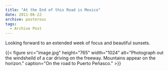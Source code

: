 ```yaml
---
title: "At the End of this Road is Mexico"
date: 2011-06-22
archive: posterous
tags: 
  - Archive Post
---
```


Looking forward to an extended week of focus and beautiful sunsets.

{{< figure 
	src="image.jpg" 
	height="765" 
	width="1024" 
	alt="Photograph out the windsheild of a car driving on the freeway. Mountains appear on the horizon." 
	caption="On the road to Puerto Peñasco." >}}
